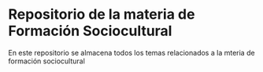 # Repositorio de la materia de Formación Sociocultural

En este repositorio se almacena todos los temas relacionados
a la mteria de formación sociocultural